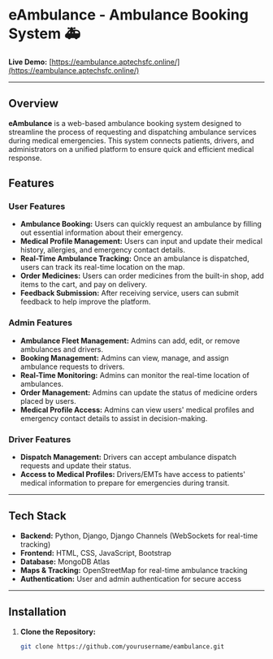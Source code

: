 # eAmbulance - Ambulance Booking System 🚑

**Live Demo:** [https://eambulance.aptechsfc.online/](https://eambulance.aptechsfc.online/)

---

## Overview
**eAmbulance** is a web-based ambulance booking system designed to streamline the process of requesting and dispatching ambulance services during medical emergencies. This system connects patients, drivers, and administrators on a unified platform to ensure quick and efficient medical response.

## Features

### User Features
- **Ambulance Booking:** Users can quickly request an ambulance by filling out essential information about their emergency.
- **Medical Profile Management:** Users can input and update their medical history, allergies, and emergency contact details.
- **Real-Time Ambulance Tracking:** Once an ambulance is dispatched, users can track its real-time location on the map.
- **Order Medicines:** Users can order medicines from the built-in shop, add items to the cart, and pay on delivery.
- **Feedback Submission:** After receiving service, users can submit feedback to help improve the platform.

### Admin Features
- **Ambulance Fleet Management:** Admins can add, edit, or remove ambulances and drivers. 
- **Booking Management:** Admins can view, manage, and assign ambulance requests to drivers.
- **Real-Time Monitoring:** Admins can monitor the real-time location of ambulances.
- **Order Management:** Admins can update the status of medicine orders placed by users.
- **Medical Profile Access:** Admins can view users' medical profiles and emergency contact details to assist in decision-making.

### Driver Features
- **Dispatch Management:** Drivers can accept ambulance dispatch requests and update their status.
- **Access to Medical Profiles:** Drivers/EMTs have access to patients' medical information to prepare for emergencies during transit.

---

## Tech Stack

- **Backend:** Python, Django, Django Channels (WebSockets for real-time tracking)
- **Frontend:** HTML, CSS, JavaScript, Bootstrap
- **Database:** MongoDB Atlas
- **Maps & Tracking:** OpenStreetMap for real-time ambulance tracking
- **Authentication:** User and admin authentication for secure access

---

## Installation

1. **Clone the Repository:**
   ```bash
   git clone https://github.com/yourusername/eambulance.git
